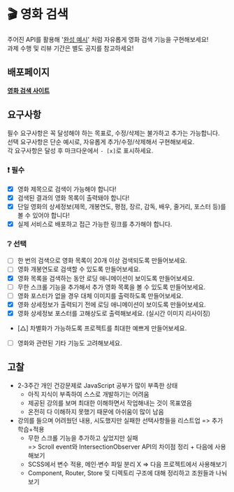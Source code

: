 # 🎬 영화 검색

주어진 API를 활용해 '[완성 예시](https://stupefied-hodgkin-d9d350.netlify.app/)' 처럼 자유롭게 영화 검색 기능을 구현해보세요!  
과제 수행 및 리뷰 기간은 별도 공지를 참고하세요!

## 배포페이지

**[영화 검색 사이트](https://vercel.com/devybecca/omdb-api/TPJZ47R8R53PRU5VHan7yRtprKW3)**

## 요구사항

필수 요구사항은 꼭 달성해야 하는 목표로, 수정/삭제는 불가하고 추가는 가능합니다.  
선택 요구사항은 단순 예시로, 자유롭게 추가/수정/삭제해서 구현해보세요.  
각 요구사항은 달성 후 마크다운에서 `- [x]`로 표시하세요.

### ❗ 필수

- [x] 영화 제목으로 검색이 가능해야 합니다!
- [x] 검색된 결과의 영화 목록이 출력돼야 합니다!
- [x] 단일 영화의 상세정보(제목, 개봉연도, 평점, 장르, 감독, 배우, 줄거리, 포스터 등)를 볼 수 있어야 합니다!
- [x] 실제 서비스로 배포하고 접근 가능한 링크를 추가해야 합니다.

### ❔ 선택

- [ ] 한 번의 검색으로 영화 목록이 20개 이상 검색되도록 만들어보세요.
- [ ] 영화 개봉연도로 검색할 수 있도록 만들어보세요.
- [x] 영화 목록을 검색하는 동안 로딩 애니메이션이 보이도록 만들어보세요.
- [ ] 무한 스크롤 기능을 추가해서 추가 영화 목록을 볼 수 있도록 만들어보세요.
- [ ] 영화 포스터가 없을 경우 대체 이미지를 출력하도록 만들어보세요.
- [x] 영화 상세정보가 출력되기 전에 로딩 애니메이션이 보이도록 만들어보세요.
- [x] 영화 상세정보 포스터를 고해상도로 출력해보세요. (실시간 이미지 리사이징)
- [△] 차별화가 가능하도록 프로젝트를 최대한 예쁘게 만들어보세요.
- [ ] 영화와 관련된 기타 기능도 고려해보세요.

## 고찰

- 2-3주간 개인 건강문제로 JavaScript 공부가 많이 부족한 상태
  - 아직 지식이 부족하여 스스로 개발하기는 어려움
  - 제공된 강의를 보며 최대한 이해하면서 작업해내는 것이 목표였음
  - 온전히 다 이해하지 못했기 때문에 아쉬움이 많이 남음
- 강의를 들으며 어려웠던 내용, 시도했지만 실패한 선택사항들을 리스트업 => 추가 학습+적용
  - 무한 스크롤 기능을 추가하고 싶었지만 실패  
    => Scroll event와 IntersectionObserver API의 차이점 정리 + 다음에 사용해보기
  - SCSS에서 변수 적용, 메인·변수 파일 분리 X => 다음 프로젝트에서 사용해보기
  - Component, Router, Store 및 디렉토리 구조에 대해 정리하고 조원들과 나눠보기
